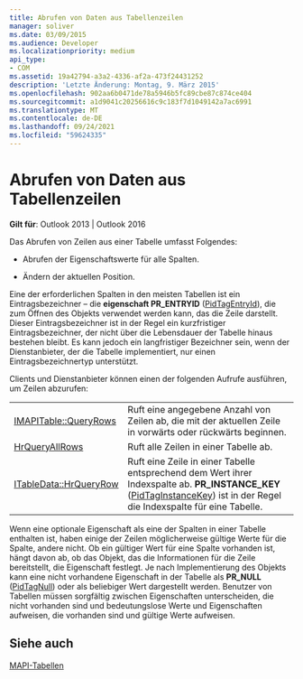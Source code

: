 ```yaml
---
title: Abrufen von Daten aus Tabellenzeilen
manager: soliver
ms.date: 03/09/2015
ms.audience: Developer
ms.localizationpriority: medium
api_type:
- COM
ms.assetid: 19a42794-a3a2-4336-af2a-473f24431252
description: 'Letzte Änderung: Montag, 9. März 2015'
ms.openlocfilehash: 902aa6b0471de78a5946b5fc89cbe87c874ce404
ms.sourcegitcommit: a1d9041c20256616c9c183f7d1049142a7ac6991
ms.translationtype: MT
ms.contentlocale: de-DE
ms.lasthandoff: 09/24/2021
ms.locfileid: "59624335"
---
```

# <a name="retrieving-data-from-table-rows"></a>Abrufen von Daten aus Tabellenzeilen

  
  
**Gilt für**: Outlook 2013 | Outlook 2016 
  
Das Abrufen von Zeilen aus einer Tabelle umfasst Folgendes:
  
- Abrufen der Eigenschaftswerte für alle Spalten.
    
- Ändern der aktuellen Position.
    
Eine der erforderlichen Spalten in den meisten Tabellen ist ein Eintragsbezeichner – die **eigenschaft PR_ENTRYID** ([PidTagEntryId](pidtagentryid-canonical-property.md)), die zum Öffnen des Objekts verwendet werden kann, das die Zeile darstellt. Dieser Eintragsbezeichner ist in der Regel ein kurzfristiger Eintragsbezeichner, der nicht über die Lebensdauer der Tabelle hinaus bestehen bleibt. Es kann jedoch ein langfristiger Bezeichner sein, wenn der Dienstanbieter, der die Tabelle implementiert, nur einen Eintragsbezeichnertyp unterstützt.
  
Clients und Dienstanbieter können einen der folgenden Aufrufe ausführen, um Zeilen abzurufen:
  
|||
|:-----|:-----|
|[IMAPITable::QueryRows](imapitable-queryrows.md) <br/> |Ruft eine angegebene Anzahl von Zeilen ab, die mit der aktuellen Zeile in vorwärts oder rückwärts beginnen.  <br/> |
|[HrQueryAllRows](hrqueryallrows.md) <br/> |Ruft alle Zeilen in einer Tabelle ab.  <br/> |
|[ITableData::HrQueryRow](itabledata-hrqueryrow.md) <br/> |Ruft eine Zeile in einer Tabelle entsprechend dem Wert ihrer Indexspalte ab. **PR_INSTANCE_KEY** ([PidTagInstanceKey](pidtaginstancekey-canonical-property.md)) ist in der Regel die Indexspalte für eine Tabelle.  <br/> |
   
Wenn eine optionale Eigenschaft als eine der Spalten in einer Tabelle enthalten ist, haben einige der Zeilen möglicherweise gültige Werte für die Spalte, andere nicht. Ob ein gültiger Wert für eine Spalte vorhanden ist, hängt davon ab, ob das Objekt, das die Informationen für die Zeile bereitstellt, die Eigenschaft festlegt. Je nach Implementierung des Objekts kann eine nicht vorhandene Eigenschaft in der Tabelle als **PR_NULL** ([PidTagNull](pidtagnull-canonical-property.md)) oder als beliebiger Wert dargestellt werden. Benutzer von Tabellen müssen sorgfältig zwischen Eigenschaften unterscheiden, die nicht vorhanden sind und bedeutungslose Werte und Eigenschaften aufweisen, die vorhanden sind und gültige Werte aufweisen. 
  
## <a name="see-also"></a>Siehe auch



[MAPI-Tabellen](mapi-tables.md)

